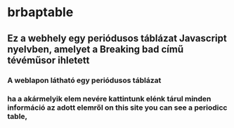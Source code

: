 # brbaptable

## Ez a webhely egy periódusos táblázat Javascript nyelvben, amelyet a Breaking bad című tévéműsor ihletett

### A weblapon látható egy periódusos táblázat 
### ha a akármelyik elem nevére kattintunk elénk tárul minden információ az adott elemről on this site you can see a periodicc table,

